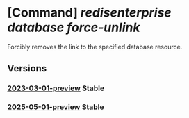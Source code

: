 # [Command] _redisenterprise database force-unlink_

Forcibly removes the link to the specified database resource.

## Versions

### [2023-03-01-preview](/Resources/mgmt-plane/L3N1YnNjcmlwdGlvbnMve30vcmVzb3VyY2Vncm91cHMve30vcHJvdmlkZXJzL21pY3Jvc29mdC5jYWNoZS9yZWRpc2VudGVycHJpc2Uve30vZGF0YWJhc2VzL3t9L2ZvcmNldW5saW5r/2023-03-01-preview.xml) **Stable**

<!-- mgmt-plane /subscriptions/{}/resourcegroups/{}/providers/microsoft.cache/redisenterprise/{}/databases/{}/forceunlink 2023-03-01-preview -->

### [2025-05-01-preview](/Resources/mgmt-plane/L3N1YnNjcmlwdGlvbnMve30vcmVzb3VyY2Vncm91cHMve30vcHJvdmlkZXJzL21pY3Jvc29mdC5jYWNoZS9yZWRpc2VudGVycHJpc2Uve30vZGF0YWJhc2VzL3t9L2ZvcmNldW5saW5r/2025-05-01-preview.xml) **Stable**

<!-- mgmt-plane /subscriptions/{}/resourcegroups/{}/providers/microsoft.cache/redisenterprise/{}/databases/{}/forceunlink 2025-05-01-preview -->
